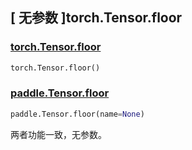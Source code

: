 ## [ 无参数 ]torch.Tensor.floor

### [torch.Tensor.floor](https://pytorch.org/docs/stable/generated/torch.Tensor.floor.html?highlight=floor#torch.Tensor.floor)

```python
torch.Tensor.floor()
```

### [paddle.Tensor.floor](https://www.paddlepaddle.org.cn/documentation/docs/zh/api/paddle/floor_cn.html#floor)

```python
paddle.Tensor.floor(name=None)
```

两者功能一致，无参数。
